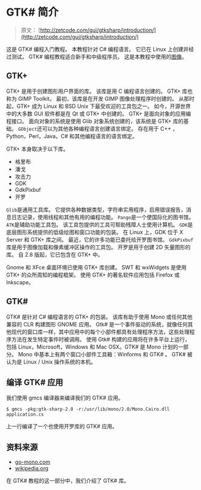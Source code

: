 # GTK# 简介

> 原文： [http://zetcode.com/gui/gtksharp/introduction/](http://zetcode.com/gui/gtksharp/introduction/)

这是 GTK# 编程入门教程。 本教程针对 C# 编程语言。 它已在 Linux 上创建并经过测试。 GTK# 编程教程适合新手和中级程序员。 这是本教程中使用的[图像](/img/gui/sharpgimg.tgz)。

## GTK+ 

GTK+  是用于创建图形用户界面的库。 该库是用 C 编程语言创建的。 GTK+ 库也称为 GIMP Toolkit。 最初，该库是在开发 GIMP 图像处理程序时创建的。 从那时起，GTK+ 成为 Linux 和 BSD Unix 下最受欢迎的工具包之一。 如今，开源世界中的大多数 GUI 软件都是在 Qt 或 GTK+ 中创建的。 GTK+ 是面向对象的应用编程接口。 面向对象的系统是使用 Glib 对象系统创建的，该系统是 GTK+ 库的基础。 `GObject`还可以为其他各种编程语言创建语言绑定。 存在用于 C++ ，Python，Perl，Java，C# 和其他编程语言的语言绑定。

GTK+ 本身取决于以下库。

*   格里布
*   潘戈
*   攻击力
*   GDK
*   GdkPixbuf
*   开罗

`Glib`是通用工具库。 它提供各种数据类型，字符串实用程序，启用错误报告，消息日志记录，使用线程和其他有用的编程功能。 `Pango`是一个使国际化的图书馆。 `ATK`是辅助功能工具包。 该工具包提供的工具可帮助残障人士使用计算机。 `GDK`是底层图形系统提供的低级绘图和窗口功能的包装。 在 Linux 上，GDK 位于 X Server 和 GTK+ 库之间。 最近，它的许多功能已委托给开罗图书馆。 `GdkPixbuf`库是用于图像加载和像素缓冲区操作的工具包。 开罗是用于创建 2D 矢量图形的库。 自 2.8 版起，它已包含在 GTK+ 中。

Gnome 和 XFce 桌面环境已使用 GTK+ 库创建。 SWT 和 wxWidgets 是使用 GTK+ 的众所周知的编程框架。 使用 GTK+ 的著名软件应用包括 Firefox 或 Inkscape。

## GTK# 

GTK# 是针对 C# 编程语言的 GTK+ 的包装。 该库有助于使用 Mono 或任何其他兼容的 CLR 构建图形 GNOME 应用。 Gtk# 是一个事件驱动的系统，就像任何其他现代的窗口库一样，其中应用中的每个小部件都具有处理程序方法，这些处理程序方法在发生特定事件时被调用。 使用 Gtk# 构建的应用将在许多平台上运行，包括 Linux，Microsoft，Windows 和 Mac OSX。GTK# 是 Mono 计划的一部分。 Mono 中基本上有两个窗口小部件工具箱：Winforms 和 GTK# 。 GTK# 被认为是 Linux / Unix 操作系统的本机。

## 编译 GTK# 应用

我们使用 gmcs 编译器来编译我们的 GTK# 应用。

```
$ gmcs -pkg:gtk-sharp-2.0 -r:/usr/lib/mono/2.0/Mono.Cairo.dll application.cs

```

上一行编译了一个也使用开罗库的 GTK# 应用。

## 资料来源

*   [go-mono.com](http://www.go-mono.com)
*   [wikipedia.org](http://wwww.wikipedia.org)

在 GTK# 教程的这一部分中，我们介绍了 GTK# 库。